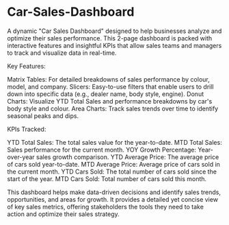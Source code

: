 # Car-Sales-Dashboard

A dynamic "Car Sales Dashboard" designed to help businesses analyze and optimize their sales performance. This 2-page dashboard is packed with interactive features and insightful KPIs that allow sales teams and managers to track and visualize data in real-time.



Key Features:

Matrix Tables: For detailed breakdowns of sales performance by colour, model, and company.
Slicers: Easy-to-use filters that enable users to drill down into specific data (e.g., dealer name, body style, engine).
Donut Charts: Visualize YTD Total Sales and performance breakdowns by car's body style and colour.
Area Charts: Track sales trends over time to identify seasonal peaks and dips.



KPIs Tracked:

YTD Total Sales: The total sales value for the year-to-date.
MTD Total Sales: Sales performance for the current month.
YOY Growth Percentage: Year-over-year sales growth comparison.
YTD Average Price: The average price of cars sold year-to-date.
MTD Average Price: Average price of cars sold in the current month.
YTD Cars Sold: The total number of cars sold since the start of the year.
MTD Cars Sold: Total number of cars sold this month.



This dashboard helps make data-driven decisions and identify sales trends, opportunities, and areas for growth. It provides a detailed yet concise view of key sales metrics, offering stakeholders the tools they need to take action and optimize their sales strategy.





